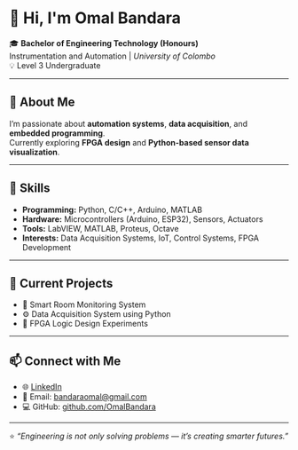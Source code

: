 # 👋 Hi, I'm Omal Bandara

🎓 **Bachelor of Engineering Technology (Honours)**  
Instrumentation and Automation | *University of Colombo*  
💡 Level 3 Undergraduate  

---

## 🚀 About Me
I’m passionate about **automation systems**, **data acquisition**, and **embedded programming**.  
Currently exploring **FPGA design** and **Python-based sensor data visualization**.

---

## 🔧 Skills
- **Programming:** Python, C/C++, Arduino, MATLAB  
- **Hardware:** Microcontrollers (Arduino, ESP32), Sensors, Actuators  
- **Tools:** LabVIEW, MATLAB, Proteus, Octave  
- **Interests:** Data Acquisition Systems, IoT, Control Systems, FPGA Development  

---

## 🧠 Current Projects
- 🎯 Smart Room Monitoring System  
- ⚙️ Data Acquisition System using Python  
- 🧩 FPGA Logic Design Experiments  

---

## 📫 Connect with Me
- 🌐 [LinkedIn](https://www.linkedin.com/in/omal-bandara-402908293/)
- 📧 Email: bandaraomal@gmail.com
- 💻 GitHub: [github.com/OmalBandara](https://github.com/OmalBandara)

---

⭐ *“Engineering is not only solving problems — it’s creating smarter futures.”*
